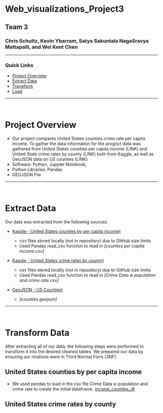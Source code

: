 # Web_visualizations_Project3
## Team 3
### Chris Schultz, Kevin Ybarram, Satya Sakuntala NagaSravya Mattapalli, and Wei Kent Chen

<hr>

### Quick Links
- [Project Overview](#overview)
- [Extract Data](#extract)
- [Transform](#transform)
- [Load](#load)


<hr>

<br>

# Project Overview
- Our project compares United States counties crime rate per capita income. To gather the data information for the progrjct data was gathered from United States counties per capita income (LINK) and United State crime rates by county (LINK) both from Kaggle, as well as GeoJSON data on US counties (LINK)
- Software: Python, Jupyter Notebook, 
- Python Libraries: Pandas
- GEOJSON File

<hr>

<br>

# Extract Data

Our data was extracted from the following sources:
- [Kaggle - United States counties by per capita income)](https://www.kaggle.com/datasets/kabhishm/united-states-counties-by-per-capita-income)
  - csv files stored locally (not in repository) due to GitHub size limits
  - Used Pandas read_csv function to read in <em>[counties per capita income.csv]</em>

- [Kaggle - United States crime rates by county)](https://www.kaggle.com/datasets/mikejohnsonjr/united-states-crime-rates-by-county)
  - csv files stored locally (not in repository) due to GitHub size limits
  - Used Pandas read_csv function to read in <em>[Crime Data w population and crime rate.csv]</em>

- [GeoJSON - US Counties)](https://eric.clst.org/tech/usgeojson/)
  - <em>[counties.geojson]</em>

<hr>

<br>

# Transform Data

After extracting all of our data, the following steps were performed to transform it into the desired cleaned tables. We prepared our data by ensuring our relations were in Third Normal Form (3NF).

## United States counties by per capita income

- We used pandas to load in the csv file Crime Data w population and crime rate to create the initial dataframe. [income_counties_df](./screenshots/income_counties_df.png)

## United States crime rates by county